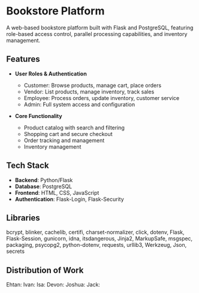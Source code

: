 # Bookstore Platform

A web-based bookstore platform built with Flask and PostgreSQL, featuring role-based access control, parallel processing capabilities, and inventory management.

## Features

- **User Roles & Authentication**

  - Customer: Browse products, manage cart, place orders
  - Vendor: List products, manage inventory, track sales 
  - Employee: Process orders, update inventory, customer service
  - Admin: Full system access and configuration

- **Core Functionality**
  - Product catalog with search and filtering
  - Shopping cart and secure checkout
  - Order tracking and management
  - Inventory management

## Tech Stack

- **Backend**: Python/Flask
- **Database**: PostgreSQL
- **Frontend**: HTML, CSS, JavaScript
- **Authentication**: Flask-Login, Flask-Security

## Libraries
  bcrypt, blinker, cachelib, certifi, charset-normalizer, click, dotenv, Flask, Flask-Session, gunicorn, idna, itsdangerous, Jinja2, MarkupSafe, msgspec, packaging, psycopg2, python-dotenv, requests, urllib3, Werkzeug, Json, secrets 

## Distribution of Work
  Ehtan:
  Ivan:
  Isa:
  Devon:
  Joshua:
  Jack:
